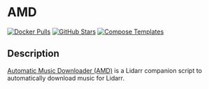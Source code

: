 # AMD

[![Docker Pulls](https://img.shields.io/docker/pulls/halianelf/amd?style=flat-square&color=607D8B&label=docker%20pulls&logo=docker)](https://hub.docker.com/r/halianelf/amd)
[![GitHub Stars](https://img.shields.io/github/stars/halianelf/docker-amd?style=flat-square&color=607D8B&label=github%20stars&logo=github)](https://github.com/halianelf/docker-amd)
[![Compose Templates](https://img.shields.io/static/v1?style=flat-square&color=607D8B&label=compose&message=templates)](https://github.com/GhostWriters/DockSTARTer/tree/master/compose/.apps/amd)

## Description

[Automatic Music Downloader (AMD)](https://github.com/RandomNinjaAtk/docker-amd) is a Lidarr companion script to automatically download music for Lidarr.
